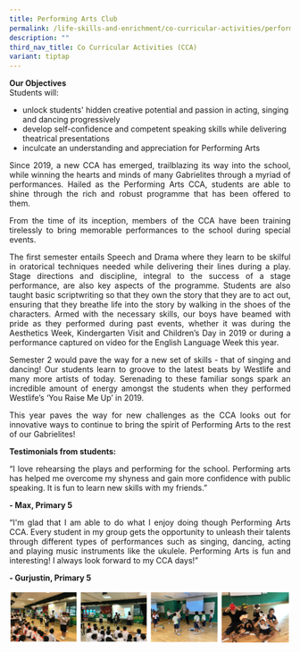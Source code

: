 ```yaml
---
title: Performing Arts Club
permalink: /life-skills-and-enrichment/co-curricular-activities/performing-arts/
description: ""
third_nav_title: Co Curricular Activities (CCA)
variant: tiptap
---
```

**Our Objectives** <br>
Students will:&nbsp;
*  unlock students' hidden creative potential and passion in acting, singing and dancing progressively&nbsp;
*  develop self-confidence and competent speaking skills while delivering theatrical presentations
*  inculcate an understanding and appreciation for Performing Arts

<p align="justify"> 
Since 2019, a new CCA has emerged, trailblazing its way into the school, while winning the hearts and minds of many Gabrielites through a myriad of performances. Hailed as the Performing Arts CCA, students are able to shine through the rich and robust programme that has been offered to them.&nbsp;</p>

  
<p align="justify">
From the time of its inception, members of the CCA have been training tirelessly to bring memorable performances to the school during special events.&nbsp;&nbsp;</p>

<p align="justify">
The first semester entails Speech and Drama where they learn to be skilful in oratorical techniques needed while delivering their lines during a play. Stage directions and discipline, integral to the success of a stage performance, are also key aspects of the programme. Students are also taught basic scriptwriting so that they own the story that they are to act out, ensuring that they breathe life into the story by walking in the shoes of the characters. Armed with the necessary skills, our boys have beamed with pride as they performed during past events, whether it was during the Aesthetics Week, Kindergarten Visit and Children’s Day in 2019 or during a performance captured on video for the English Language Week this year.&nbsp;</p>

  
<p align="justify">
Semester 2 would pave the way for a new set of skills - that of singing and dancing! Our students learn to groove to the latest beats by Westlife and many more artists of today. Serenading to these familiar songs spark an incredible amount of energy amongst the students when they performed Westlife’s ‘You Raise Me Up’ in 2019.&nbsp;</p>

<p align="justify">
This year paves the way for new challenges as the CCA looks out for innovative ways to continue to bring the spirit of Performing Arts to the rest of our Gabrielites! </p>

  

**Testimonials from students:** <br>
<p align="justify">
“I love rehearsing the plays and performing for the school. Performing arts has helped me overcome my shyness and gain more confidence with public speaking. It is fun to learn new skills with my friends.”&nbsp; </p>

**\- Max, Primary 5**  <br>
<p align="justify">
“I'm glad that I am able to do what I enjoy doing though Performing Arts CCA. Every student in my group gets the opportunity to unleash their talents through different types of performances such as singing, dancing, acting and playing music instruments like the ukulele. Performing Arts is fun and interesting! I always look forward to my CCA days!” </p>

**\- Gurjustin, Primary 5** <br>


![](/images/pa1.png)